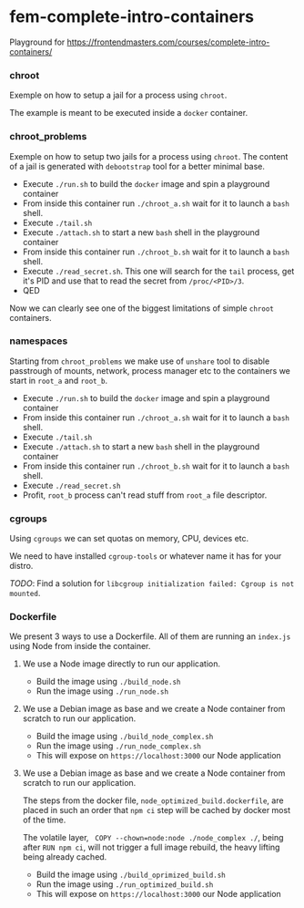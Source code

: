 # fem-complete-intro-containers

Playground for https://frontendmasters.com/courses/complete-intro-containers/

### chroot

Exemple on how to setup a jail for a process using `chroot`.

The example is meant to be executed inside a `docker` container.

### chroot_problems

Exemple on how to setup two jails for a process using `chroot`. The content of a jail is generated with `debootstrap` tool for a better minimal base.

- Execute `./run.sh` to build the `docker` image and spin a playground container
- From inside this container run `./chroot_a.sh` wait for it to launch a `bash` shell.
- Execute `./tail.sh`
- Execute `./attach.sh` to start a new `bash` shell in the playground container
- From inside this container run `./chroot_b.sh` wait for it to launch a `bash` shell.
- Execute `./read_secret.sh`. This one will search for the `tail` process, get it's PID and use that to read the secret from `/proc/<PID>/3`.
- QED

Now we can clearly see one of the biggest limitations of simple `chroot` containers.

### namespaces

Starting from `chroot_problems` we make use of `unshare` tool to disable passtrough of mounts, network, process manager etc to the containers we start in `root_a` and `root_b`.

- Execute `./run.sh` to build the `docker` image and spin a playground container
- From inside this container run `./chroot_a.sh` wait for it to launch a `bash` shell.
- Execute `./tail.sh`
- Execute `./attach.sh` to start a new `bash` shell in the playground container
- From inside this container run `./chroot_b.sh` wait for it to launch a `bash` shell.
- Execute `./read_secret.sh`
- Profit, `root_b` process can't read stuff from `root_a` file descriptor.

### cgroups

Using `cgroups` we can set quotas on memory, CPU, devices etc.

We need to have installed `cgroup-tools` or whatever name it has for your distro.

_TODO_: Find a solution for `libcgroup initialization failed: Cgroup is not mounted`.

### Dockerfile

We present 3 ways to use a Dockerfile. All of them are running an `index.js` using Node from inside the container.

1. We use a Node image directly to run our application.

   - Build the image using `./build_node.sh`
   - Run the image using `./run_node.sh`

2. We use a Debian image as base and we create a Node container from scratch to run our application.

   - Build the image using `./build_node_complex.sh`
   - Run the image using `./run_node_complex.sh`
   - This will expose on `https://localhost:3000` our Node application

3. We use a Debian image as base and we create a Node container from scratch to run our application.

   The steps from the docker file, `node_optimized_build.dockerfile`, are placed in such an order that `npm ci` step will be cached by docker most of the time.

   The volatile layer, ` COPY --chown=node:node ./node_complex ./`, being after `RUN npm ci`, will not trigger a full image rebuild, the heavy lifting being already cached.

   - Build the image using `./build_oprimized_build.sh`
   - Run the image using `./run_optimized_build.sh`
   - This will expose on `https://localhost:3000` our Node application
